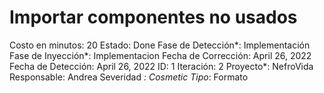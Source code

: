# Importar componentes no usados

Costo en minutos: 20
Estado: Done
Fase de Detección*: Implementación
Fase de Inyección*: Implementacion
Fecha de Corrección: April 26, 2022
Fecha de Detección: April 26, 2022
ID: 1
Iteración: 2
Proyecto*: NefroVida
Responsable: Andrea
Severidad *: Cosmetic
Tipo*: Formato